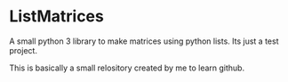 # ListMatrices
A small python 3 library to make matrices using python lists. Its just a test project.

This is basically a small relository created by me
to learn github.

